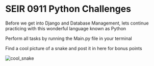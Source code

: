 # SEIR 0911 Python Challenges 

Before we get into Django and Database Management, lets continue practicing with this wonderful language known as Python

Perform all tasks by running the Main.py file in your terminal

Find a cool picture of a snake and post it in here for bonus points

![cool_snake](https://i.insider.com/63444f1587b7ea001851d75d?width=700)
